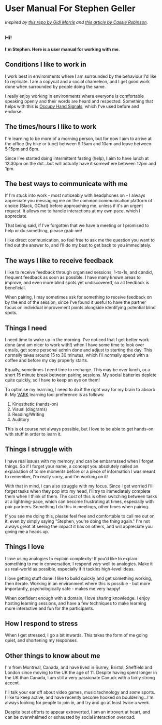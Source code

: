 # User Manual For Stephen Geller

###### Inspired by [this repo by Gidi Morris](https://github.com/gmmorris/user_manual_for_me) and [this article by Cassie Robinson](https://medium.com/@cassierobinson/a-user-manual-for-me-d3a851fbc694).

### Hi!
#### I'm Stephen. Here is a user manual for working with me.

## Conditions I like to work in

I work best in environments where I am surrounded by the behaviour I'd like to replicate. I am a copycat and a social chameleon, and I get good work done when surrounded by people doing the same.

I really enjoy working in environments where everyone is comfortable speaking openly and their words are heard and respected. Something that helps with this is [Occupy Hand Signals](https://en.wikipedia.org/wiki/Occupy_movement_hand_signals), which I've used before and endorse.

## The times/hours I like to work

I'm learning to be more of a morning person, but for now I aim to arrive at the office (by bike or tube) between 9:15am and 10am and leave between 5:15pm and 6pm.

Since I've started doing intermittent fasting (help), I aim to have lunch at 12:30pm on the dot...but will actually have it somewhere between 12pm and 1pm.

## The best ways to communicate with me

If I'm stuck into work - most noticeably with headphones on - I always appreciate you messaging me on the common communication platform of choice (Slack, GChat) before approaching me, unless if it's an urgent request. It allows me to handle interactions at my own pace, which I appreciate.

That being said, if I've forgotten that we have a meeting or I promised to help or do something, please grab me!

I like direct communication, so feel free to ask me the question you want to find out the answer to, and I'll do my best to get back to you immediately.

## The ways I like to receive feedback

I like to receive feedback through organised sessions, 1-to-1s, and candid, frequent feedback as soon as possible. I have many known areas to improve, and even more blind spots yet undiscovered, so all feedback is beneficial.

When pairing, I may sometimes ask for something to receive feedback on by the end of the session, since I've found it useful to have the partner focus on individual improvement points alongside identifying potential blind spots.

## Things I need

I need time to wake up in the morning. I've noticed that I get better work done (and am nicer to work with!) when I have some time to look over emails, get some personal admin done and adjust to starting the day.
This normally takes around 15 to 30 minutes, which I'll normally spend with a coffee and before my day properly starts.

Equally, sometimes I need time to recharge. This may be over lunch, or a short 15 minute break between pairing sessions. My social batteries deplete quite quickly, so I have to keep an eye on them!

To optimise my learning, I need to do it the right way for my brain to absorb it. My [VARK](https://www.mindtools.com/pages/article/vak-learning-styles.htm) learning tool preference is as follows:

1. Kinesthetic (hands-on)
2. Visual (diagrams)
3. Reading/Writing
4. Auditory

This is of course not always possible, but I love to be able to get hands-on with stuff in order to learn it.

## Things I struggle with

I have real issues with my memory, and can be embarrassed when I forget things.
So if I forget your name, a concept you absolutely nailed an explanation of to me moments before or a piece of information I was meant to remember, I'm really sorry, and I'm working on it!

With that in mind, I can also struggle with my focus. Since I get worried I'll forget tasks when they pop into my head, I'll try to immediately complete them when I think of them.
The cost of this is often switching between tasks at a lightning-pace, which can become frustrating at times, especially with pair partners. Something I do this in meetings, other times when pairing.

If you see me doing this, please feel free and comfortable to call me out on it, even by simply saying "Stephen, you're doing the thing again." I'm not always great at seeing the impact it has on others, and will appreciate you giving me a heads up.

## Things I love

I love using analogies to explain complexity! If you'd like to explain something to me in conversation, I respond _very_ well to analogies. Make it as real-world as possible, especially if it tackles high-level ideas.

I love getting stuff done. I like to build quickly and get something working, then iterate. Working in an environment where this is possible - but more importantly, psychologically safe - makes me very happy!

When confident enough with a domain, I love sharing knowledge. I enjoy hosting learning sessions, and have a few techniques to make learning more interactive and fun for the participants.

## How I respond to stress

When I get stressed, I go a bit inwards. This takes the form of me going quiet, and shortening my responses.



## Other things to know about me

I'm from Montreal, Canada, and have lived in Surrey, Bristol, Sheffield and London since moving to the UK the age of 11. Despite having spent longer in the UK than Canada, I am still a very passionate Canuck with a fairly strong accent.

I'll talk your ear off about video games, music technology and _some_ sports. I like to keep active, and have recently become hooked on bouldering...I'm always looking for people to join in, and try and go at least twice a week.

Despite best efforts to appear extroverted, I am an introvert at heart, and can be overwhelmed or exhausted by social interaction overload.
